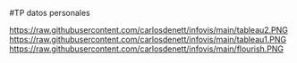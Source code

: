 #TP datos personales

https://raw.githubusercontent.com/carlosdenett/infovis/main/tableau2.PNG
https://raw.githubusercontent.com/carlosdenett/infovis/main/tableau1.PNG
https://raw.githubusercontent.com/carlosdenett/infovis/main/flourish.PNG
